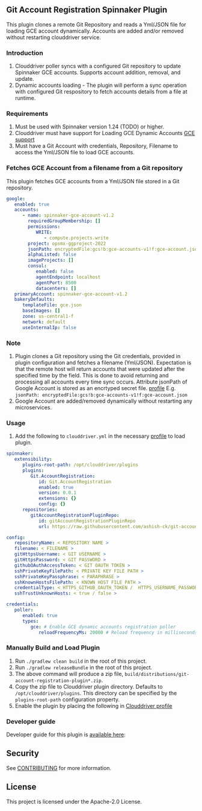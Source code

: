 ## Git Account Registration Spinnaker Plugin
This plugin clones a remote Git Repository and reads a Yml/JSON file for loading GCE account dynamically. Accounts are added and/or removed without restarting clouddriver service.


### Introduction
1. Clouddriver poller syncs  with a configured Git repository to update Spinnaker GCE accounts. Supports account addition, removal, and update.
2. Dynamic accounts loading - The plugin will perform a sync operation with configured Git respository to fetch accounts details from a file at runtime.


### Requirements
1. Must be used with Spinnaker version 1.24 (TODO) or higher.
2. Clouddriver must have support for Loading GCE Dynamic Accounts [GCE support](https://github.com/kirangodishala/clouddriver/tree/1.26.x-external-accounts-support)
3. Must have a Git Account with credentials, Repository, Filename to access the Yml/JSON file to load GCE accounts.


### Fetches GCE Account from a filename from a Git repository
This plugin fetches GCE accounts from a Yml/JSON file stored in a Git repository.


```yaml
google:
   enabled: true
   accounts:
      - name: spinnaker-gce-account-v1.2
        requiredGroupMembership: []
        permissions:
           WRITE:
              - compute.projects.write
        project: opsmx-ggproject-2022
        jsonPath: encryptedFile:gcs!b:gce-accounts-v1!f:gce-account.json
        alphaListed: false
        imageProjects: []
        consul:
           enabled: false
           agentEndpoint: localhost
           agentPort: 8500
           datacenters: []
   primaryAccount: spinnaker-gce-account-v1.2
   bakeryDefaults:
      templateFile: gce.json
      baseImages: []
      zone: us-central1-f
      network: default
      useInternalIp: false
```


### Note
1. Plugin clones a Git repository using the Git credentials, provided in plugin configuration and fetches a filename (Yml/JSON). 
   Expectation is that the remote host will return accounts that were updated after the specified time by the field.
   This is done to avoid returning and processing all accounts every time sync occurs.
   Attribute jsonPath of Google Account is stored as an encrtyped secret file. [profile](https://spinnaker.io/docs/reference/halyard/secrets/gcs-secrets/)
   E.g. ```jsonPath: encryptedFile:gcs!b:gce-accounts-v1!f:gce-account.json```
2. Google Account are added/removed dynamically without restarting any microservices.


### Usage
1. Add the following to `clouddriver.yml` in the necessary [profile](https://spinnaker.io/reference/halyard/custom/#custom-profiles) to load plugin.
```yaml
spinnaker:
   extensibility:
      plugins-root-path: /opt/clouddriver/plugins
      plugins:
         Git.AccountRegistration:
            id: Git.AccountRegistration
            enabled: true
            version: 0.0.1
            extensions: {}
            config: {}
      repositories:
         gitAccountRegistrationPluginRepo:
            id: gitAccountRegistrationPluginRepo
            url: https://raw.githubusercontent.com/ashish-ck/git-accounts-yml/master/repositories.json

config:
   repositoryName: < REPOSITORY NAME >
   filename: < FILENAME >
   gitHttpsUsername: < GIT USERNAME >
   gitHttpsPassword: < GIT PASSWORD >
   githubOAuthAccessToken: < GIT OAUTH TOKEN >
   sshPrivateKeyFilePath: < PRIVATE KEY FILE PATH >
   sshPrivateKeyPassphrase: < PARAPHRASE >
   sshKnownHostsFilePath: < KNOWN HOST FILE PATH >
   credentialType: < HTTPS_GITHUB_OAUTH_TOKEN /  HTTPS_USERNAME_PASSWORD /  SSH / NONE >
   sshTrustUnknownHosts: < true / false >

credentials:
   poller:
      enabled: true
      types:
         gce: # Enable GCE dynamic accounts registration poller
            reloadFrequencyMs: 20000 # Reload frequency in milliseconds
```


### Manually Build and Load Plugin
1. Run `./gradlew clean build` in the root of this project.
2. Run `./gradlew releaseBundle` in the root of this project.
3. The above command will produce a zip file, `build/distributions/git-account-registration-plugin*.zip`.
4. Copy the zip file to Clouddriver plugin directory. Defaults to `/opt/clouddriver/plugins`. This directory can be specified by the `plugins-root-path` configuration property.
5. Enable the plugin by placing the following in [Clouddriver profile](https://spinnaker.io/reference/halyard/custom/#custom-profiles)


### Developer guide
Developer guide for this plugin is [available here](doc/developer_guide.md):


## Security
See [CONTRIBUTING](CONTRIBUTING.md#security-issue-notifications) for more information.


## License
This project is licensed under the Apache-2.0 License.

